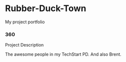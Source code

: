 # Rubber-Duck-Town
My project portfolio

### 360

Project Description

The awesome people in my TechStart PD. And also Brent.

<script src='//vizor.io/static/scripts/vizor-360-embed.js' data-vizorurl='//vizor.io/embed/jmcrawford29/techstart-class'></script>
